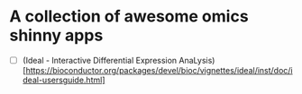 # A collection of awesome omics shinny apps



- [ ] (Ideal - Interactive Differential Expression AnaLysis)[https://bioconductor.org/packages/devel/bioc/vignettes/ideal/inst/doc/ideal-usersguide.html]
